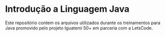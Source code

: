 # Introdução a Linguagem Java
<p> Este repositório contem os arquivos utilizados durante os treinamentos para Java promovido pelo projeto Iguatemi 50+ em parceria com a LetsCode.</p>

